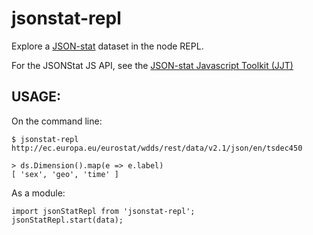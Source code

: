 # jsonstat-repl

Explore a [JSON-stat](https://json-stat.org/) dataset in the node REPL.

For the JSONStat JS API, see the [JSON-stat Javascript Toolkit (JJT)](https://json-stat.com/)

## USAGE:

On the command line:

    $ jsonstat-repl http://ec.europa.eu/eurostat/wdds/rest/data/v2.1/json/en/tsdec450

    > ds.Dimension().map(e => e.label)
    [ 'sex', 'geo', 'time' ]

As a module:

    import jsonStatRepl from 'jsonstat-repl';
    jsonStatRepl.start(data);